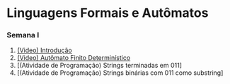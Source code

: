 #  Linguagens Formais e Autômatos


### Semana I

1. [(Video) Introdução](https://www.youtube.com/watch?v=Wx2LdKWiogU&ab_channel=WladimirTavares)
2. [(Video) Autômato Finito Determinístico](https://www.youtube.com/watch?v=pywBtJe1yQQ&t=1314s)
3. [(Atividade de Programação) Strings terminadas em 011] 
4. [(Atividade de Programação) Strings binárias com 011 como substring]


